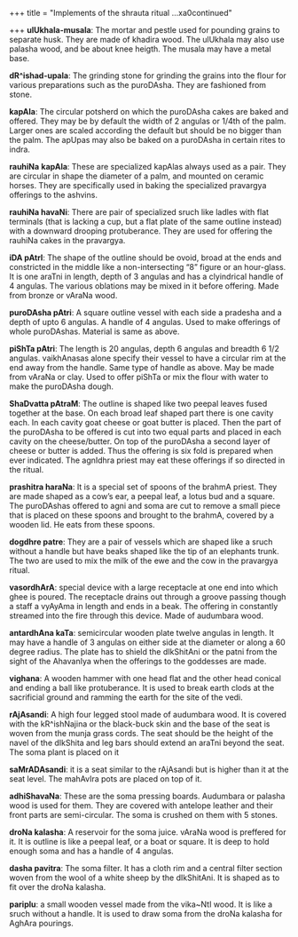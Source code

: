 +++
title = "Implements of the shrauta ritual …xa0continued"

+++
**ulUkhala-musala**: The mortar and pestle used for pounding grains to
separate husk. They are made of khadira wood. The ulUkhala may also use
palasha wood, and be about knee heigth. The musala may have a metal
base.

**dR^ishad-upala**: The grinding stone for grinding the grains into the
flour for various preparations such as the puroDAsha. They are fashioned
from stone.

**kapAla**: The circular potsherd on which the puroDAsha cakes are baked
and offered. They may be by default the width of 2 angulas or 1/4th of
the palm. Larger ones are scaled according the default but should be no
bigger than the palm. The apUpas may also be baked on a puroDAsha in
certain rites to indra.

**rauhiNa** **kapAla**: These are specialized kapAlas always used as a
pair. They are circular in shape the diameter of a palm, and mounted on
ceramic horses. They are specifically used in baking the specialized
pravargya offerings to the ashvins.

**rauhiNa havaNi**: There are pair of specialized sruch like ladles with
flat terminals (that is lacking a cup, but a flat plate of the same
outline instead) with a downward drooping protuberance. They are used
for offering the rauhiNa cakes in the pravargya.

**iDA pAtrI**: The shape of the outline should be ovoid, broad at the
ends and constricted in the middle like a non-intersecting “8” figure or
an hour-glass. It is one araTni in length, depth of 3 angulas and has a
clyindrical handle of 4 angulas. The various oblations may be mixed in
it before offering. Made from bronze or vAraNa wood.

**puroDAsha pAtri**: A square outline vessel with each side a pradesha
and a depth of upto 6 angulas. A handle of 4 angulas. Used to make
offerings of whole puroDAshas. Material is same as above.

**piShTa pAtri**: The length is 20 angulas, depth 6 angulas and breadth
6 1/2 angulas. vaikhAnasas alone specify their vessel to have a circular
rim at the end away from the handle. Same type of handle as above. May
be made from vAraNa or clay. Used to offer piShTa or mix the flour with
water to make the puroDAsha dough.

**ShaDvatta pAtraM**: The outline is shaped like two peepal leaves fused
together at the base. On each broad leaf shaped part there is one cavity
each. In each cavity goat cheese or goat butter is placed. Then the part
of the puroDAsha to be offered is cut into two equal parts and placed in
each cavity on the cheese/butter. On top of the puroDAsha a second layer
of cheese or butter is added. Thus the offering is six fold is prepared
when ever indicated. The agnIdhra priest may eat these offerings if so
directed in the ritual.

**prashitra haraNa**: It is a special set of spoons of the brahmA
priest. They are made shaped as a cow’s ear, a peepal leaf, a lotus bud
and a square. The puroDAshas offered to agni and soma are cut to remove
a small piece that is placed on these spoons and brought to the brahmA,
covered by a wooden lid. He eats from these spoons.

**dogdhre patre**: They are a pair of vessels which are shaped like a
sruch without a handle but have beaks shaped like the tip of an
elephants trunk. The two are used to mix the milk of the ewe and the cow
in the pravargya ritual.

**vasordhArA**: special device with a large receptacle at one end into
which ghee is poured. The receptacle drains out through a groove passing
though a staff a vyAyAma in length and ends in a beak. The offering in
constantly streamed into the fire through this device. Made of audumbara
wood.  

**antardhAna kaTa**: semicircular wooden plate twelve angulas in length.
It may have a handle of 3 angulas on either side at the diameter or
along a 60 degree radius. The plate has to shield the dIkShitAni or the
patni from the sight of the AhavanIya when the offerings to the
goddesses are made.

**vighana**: A wooden hammer with one head flat and the other head
conical and ending a ball like protuberance. It is used to break earth
clods at the sacrificial ground and ramming the earth for the site of
the vedi.

**rAjAsandi**: A high four legged stool made of audumbara wood. It is
covered with the kR^ishNajina or the black-buck skin and the base of the
seat is woven from the munja grass cords. The seat should be the height
of the navel of the dIkShita and leg bars should extend an araTni beyond
the seat. The soma plant is placed on it

**saMrADAsandi**: it is a seat similar to the rAjAsandi but is higher
than it at the seat level. The mahAvIra pots are placed on top of it.

**adhiShavaNa**: These are the soma pressing boards. Audumbara or
palasha wood is used for them. They are covered with antelope leather
and their front parts are semi-circular. The soma is crushed on them
with 5 stones.

**droNa kalasha**: A reservoir for the soma juice. vAraNa wood is
preffered for it. It is outline is like a peepal leaf, or a boat or
square. It is deep to hold enough soma and has a handle of 4 angulas.  

**dasha pavitra**: The soma filter. It has a cloth rim and a central
filter section woven from the wool of a white sheep by the dIkShitAni.
It is shaped as to fit over the droNa kalasha.

**pariplu**: a small wooden vessel made from the vika\~NtI wood. It is
like a sruch without a handle. It is used to draw soma from the droNa
kalasha for AghAra pourings.
